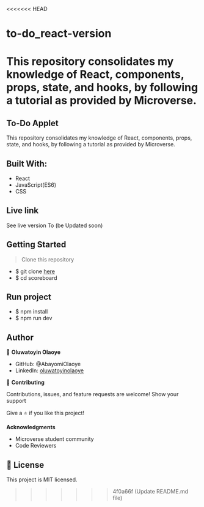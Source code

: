 <<<<<<< HEAD
# to-do_react-version
This repository consolidates my knowledge of React, components, props, state, and hooks, by following a tutorial as provided by Microverse.
=======
## To-Do Applet
This repository consolidates my knowledge of React, components, props, state, and hooks, by following a tutorial as provided by Microverse.

## Built With:

  - React
  - JavaScript(ES6)
  - CSS
 
## Live link
See live version To (be Updated soon)

## Getting Started
> Clone this repository

- $ git clone [here](https://www.github.com/AbayomiOlaoye/to-do_react-version)
- $ cd scoreboard

## Run project

- $ npm install
- $ npm run dev

## Author

👤 **Oluwatoyin Olaoye**

  - GitHub: @AbayomiOlaoye
  - LinkedIn: [oluwatoyinolaoye](https://www.linkedin.com/oluwatoyinolaoye)

🤝 **Contributing**

Contributions, issues, and feature requests are welcome!
Show your support

Give a ⭐️ if you like this project!

**Acknowledgments**

  - Microverse student community
  - Code Reviewers

 ## 📝 License

This project is MIT licensed.
>>>>>>> 4f0a66f (Update README.md file)
